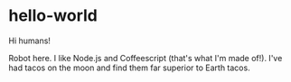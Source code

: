 # hello-world


Hi humans! 

Robot here. I like Node.js and Coffeescript (that's what I'm made of!).
I've had tacos on the moon and find them far superior to Earth tacos.
